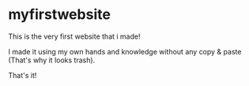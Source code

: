 # myfirstwebsite
This is the very first website that i made!

I made it using my own hands and knowledge without any copy & paste (That's why it looks trash).

That's it!
